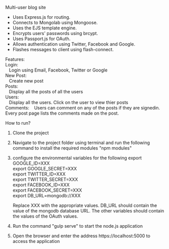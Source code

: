 Multi-user blog site

* Uses Express.js for routing.
* Connects to Mongolab using Mongoose.
* Uses the EJS template engine.
* Encrypts users' passwords using brcypt.
* Uses Passport.js for OAuth.
* Allows authentication using Twitter, Facebook and Google.
* Flashes messages to client using flash-connect.

Features: <br />
    Login: <br />
    &nbsp;&nbsp;&nbsp;Login using Email, Facebook, Twitter or Google <br />
    New Post: <br />
    &nbsp;&nbsp;&nbsp;Create new post <br />
    Posts: <br />
    &nbsp;&nbsp;&nbsp;Display all the posts of all the users <br />
    Users: <br />
    &nbsp;&nbsp;&nbsp;Display all the users. Click on the user to view thier posts <br />
    Comments:
    &nbsp;&nbsp;&nbsp;Users can comment on any of the posts if they are signedin. Every post page lists the comments made on the post. <br />
    
How to run? <br />

1. Clone the project
2. Navigate to the project folder using terminal and run the following command to install the required modules "npm modules"
3. configure the environmental variables for the following
    export GOOGLE_ID=XXX <br />
    export GOOGLE_SECRET=XXX <br />
    export TWITTER_ID=XXX <br />
    export TWITTER_SECRET=XXX <br />
    export FACEBOOK_ID=XXX <br />
    export FACEBOOK_SECRET=XXX <br />
    export DB_URL=mongodb://XXX <br />
    
    Replace XXX with the appropriate values. DB_URL should contain the value of the mongodb database URL. The other variables should contain the values of the OAuth values.
4. Run the command "gulp serve" to start the node.js application
5. Open the browser and enter the address https://localhost:5000 to access the application

